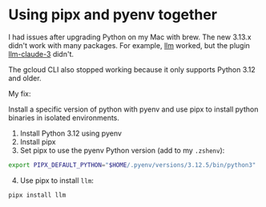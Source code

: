 # Using pipx and pyenv together

I had issues after upgrading Python on my Mac with brew. The new 3.13.x didn't work with many packages. For example, [llm](https://github.com/simonw/llm) worked, but the plugin [llm-claude-3](https://github.com/simonw/llm-claude-3) didn't.

The gcloud CLI also stopped working because it only supports Python 3.12 and older.

My fix:

Install a specific version of python with pyenv and use pipx to install python binaries in isolated environments.

1. Install Python 3.12 using pyenv
2. Install pipx
3. Set pipx to use the pyenv Python version (add to my `.zshenv`):

```sh
export PIPX_DEFAULT_PYTHON="$HOME/.pyenv/versions/3.12.5/bin/python3"
```

4. Use pipx to install `llm`:

```
pipx install llm
```
